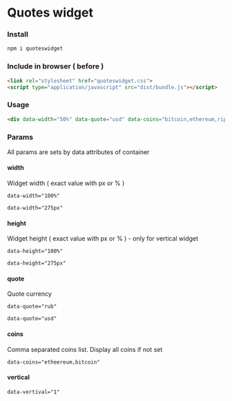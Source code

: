 # Quotes widget

### Install

```js
npm i quoteswidget
````

### Include in browser ( before </body> )

```html
<link rel="stylesheet" href="quoteswidget.css">
<script type="application/javascript" src="dist/bundle.js"></script>
```


### Usage

```html
<div data-width="50%" data-quote="usd" data-coins="bitcoin,ethereum,ripple" class="qw-widget">
```

### Params

All params are sets by data attributes of container

#### width

Widget width ( exact value with px or % )

```
data-width="100%"

data-width="275px"
```

#### height

Widget height ( exact value with px or % ) - only for vertical widget

```
data-height="100%"

data-height="275px"
```

#### quote

Quote currency

```
data-quote="rub"

data-quote="usd"
```

#### coins

Comma separated coins list. Display all coins if not set

```
data-coins="etheereum,bitcoin"
```

#### vertical

```
data-vertival="1"
```
